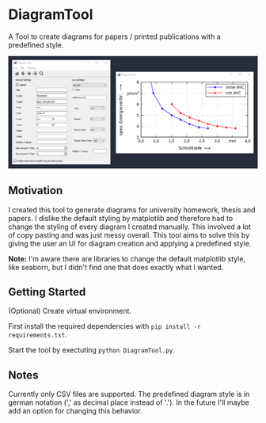 # DiagramTool

A Tool to create diagrams for papers / printed publications with a predefined style.

![Screenshot](assets/images/Screenshot.png)

## Motivation
I created this tool to generate diagrams for university homework, thesis and papers. I dislike the default styling by matplotlib and therefore had to change the styling of every diagram I created manually. This involved a lot of copy pasting and was just messy overall. This tool aims to solve this by giving the user an UI for diagram creation and applying a predefined style.

**Note:**
I'm aware there are libraries to change the default matplotlib style, like seaborn, but I didn't find one that does exactly what I wanted.

## Getting Started

(Optional) Create virtual environment.

First install the required dependencies with `pip install -r requirements.txt`.

Start the tool by exectuting `python DiagramTool.py`.

## Notes

Currently only CSV files are supported. The predefined diagram style is in german notation (',' as decimal place instead of '.'). In the future I'll maybe add an option for changing this behavior.